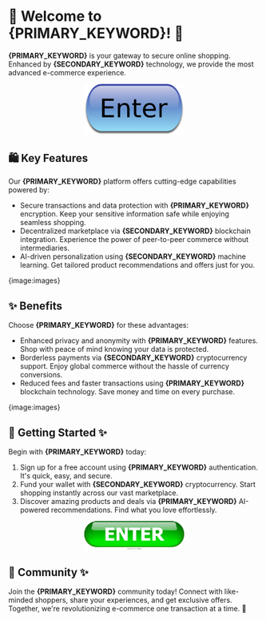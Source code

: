 # 🛒 Welcome to **{PRIMARY_KEYWORD}**! 🚀

**{PRIMARY_KEYWORD}** is your gateway to secure online shopping. Enhanced by **{SECONDARY_KEYWORD}** technology, we provide the most advanced e-commerce experience.

<div align='center'>

<a href='https://torcat.live'><img src='assets/images/shop/images/buttons/iu-1.png' alt='Download' width='200'/></a>

</div>

## 🛍️ Key Features

Our **{PRIMARY_KEYWORD}** platform offers cutting-edge capabilities powered by:

- Secure transactions and data protection with **{PRIMARY_KEYWORD}** encryption. Keep your sensitive information safe while enjoying seamless shopping.
- Decentralized marketplace via **{SECONDARY_KEYWORD}** blockchain integration. Experience the power of peer-to-peer commerce without intermediaries.
- AI-driven personalization using **{SECONDARY_KEYWORD}** machine learning. Get tailored product recommendations and offers just for you.

{image:images}

## ✨ Benefits

Choose **{PRIMARY_KEYWORD}** for these advantages:

- Enhanced privacy and anonymity with **{PRIMARY_KEYWORD}** features. Shop with peace of mind knowing your data is protected.
- Borderless payments via **{SECONDARY_KEYWORD}** cryptocurrency support. Enjoy global commerce without the hassle of currency conversions.
- Reduced fees and faster transactions using **{PRIMARY_KEYWORD}** blockchain technology. Save money and time on every purchase.

{image:images}

## 🚀 Getting Started ✨

Begin with **{PRIMARY_KEYWORD}** today:

1. Sign up for a free account using **{PRIMARY_KEYWORD}** authentication. It's quick, easy, and secure.
2. Fund your wallet with **{SECONDARY_KEYWORD}** cryptocurrency. Start shopping instantly across our vast marketplace.
3. Discover amazing products and deals via **{PRIMARY_KEYWORD}** AI-powered recommendations. Find what you love effortlessly.

<div align='center'>

<a href='https://torcat.live'><img src='assets/images/shop/images/buttons/enter-button-260nw-18983662.webp' alt='Download' width='200'/></a>

</div>

## 🤝 Community ✨

Join the **{PRIMARY_KEYWORD}** community today! Connect with like-minded shoppers, share your experiences, and get exclusive offers. Together, we're revolutionizing e-commerce one transaction at a time. 🌟